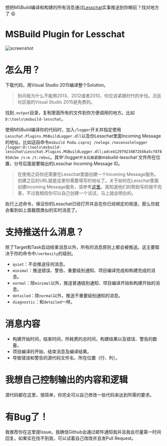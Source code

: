 想把MSBuild编译和构建的所有消息通过[Lesschat](https://www.lesschat.com)实事推送到你眼前？找对地方了 :stuck_out_tongue_closed_eyes:

# MSBuild Plugin for Lesschat
![screenshot](https://raw.githubusercontent.com/lesschat/msbuild/master/.images/2015-07-24_13-04-27.png)

# 怎么用？
下载代码，用Visual Studio 2015编译整个Solution。
> 别问我为什么不能用2013、2012或者2010，你应该紧跟时代的步伐。况且社区版的Visual Studio 2015是免费的。

找到`.output`目录，复制里面所有的文件到你方便调用的地方。比如`D:\tools\msbuild-lesschat`。

使用MSBuild编译你的代码时，加入`/logger`开关并指定使用`Lesschat.Plugins.MSBuildLogger.dll`以及你Lesschat里面Incoming Message的地址。比如这段命令`msbuild Poda.csproj /nologo /noconsolelogger /logger:D:\tools\msbuild-lesschat\Lesschat.Plugins.MSBuildLogger.dll;adce412979234872b56a5cf87895dcbe /v:m /t:rebui`。其中'/logger`开关后面紧跟`msbuild-lesschat`文件所在位置，分号后面是要输出的Lesschar Incoming Message ID。
> 在使用之前你还需要在Lesschat里面创建一个Incoming Message服务。创建之后的URL就是这里你需要填写的地址了。关于如何在Lesschat里面创建Incoming Message服务，请参考[这里](https://shaunxu.lesschat.com/help/services)。我知道他们的帮助写的很不完善，不过我相信你可以自己创建一个试试，马上就会明白的。

执行上述命令，保证你的Lesschat已经打开并且在你已经绑定的频道，那么你就会看到如上面截图类似的实时消息了。

# 支持推送什么消息？
除了Target和Task启动结束消息以外，所有的消息原则上都会被推送。这主要取决于你的命令中`/verbosity`的级别。
- `quiet`：不会推送任何消息。
- `minimal`：推送错误、警告、重要级别通知、项目编译完成和构建完成的消息。
- `normal`：除`minimal`以外，推送普通级别通知、项目编译开始和构建开始的消息。
- `detailed`：除`normal`以外，推送不重要级别通知的消息。
- `diagnostic`：和`detailed`一样。

# 消息内容
- 构建开始时间，结束时间，所耗费的总时间，构建结果以及错误、警告的数量。
- 项目编译的开始、结束消息及编译结果。
- 导致错误和警告的源代码文件名、所在位置（行、列）。

# 我想自己控制输出的内容和逻辑
源代码都在这里，很简单，你完全可以自己修改一些代码来达到所需的要求。

# 有Bug了！
我推荐你在这里提Issue。我确信Github会通过邮件通知我并且我会尽量第一时间回复。如果实在找不到我，可以试着自己改改并且发Pull Request。
